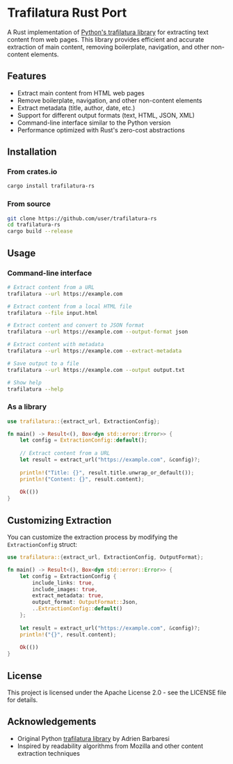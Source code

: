 # Trafilatura Rust Port

A Rust implementation of [Python's trafilatura library](https://github.com/adbar/trafilatura) for extracting text content from web pages. This library provides efficient and accurate extraction of main content, removing boilerplate, navigation, and other non-content elements.

## Features

- Extract main content from HTML web pages
- Remove boilerplate, navigation, and other non-content elements
- Extract metadata (title, author, date, etc.)
- Support for different output formats (text, HTML, JSON, XML)
- Command-line interface similar to the Python version
- Performance optimized with Rust's zero-cost abstractions

## Installation

### From crates.io

```bash
cargo install trafilatura-rs
```

### From source

```bash
git clone https://github.com/user/trafilatura-rs
cd trafilatura-rs
cargo build --release
```

## Usage

### Command-line interface

```bash
# Extract content from a URL
trafilatura --url https://example.com

# Extract content from a local HTML file
trafilatura --file input.html

# Extract content and convert to JSON format
trafilatura --url https://example.com --output-format json

# Extract content with metadata
trafilatura --url https://example.com --extract-metadata

# Save output to a file
trafilatura --url https://example.com --output output.txt

# Show help
trafilatura --help
```

### As a library

```rust
use trafilatura::{extract_url, ExtractionConfig};

fn main() -> Result<(), Box<dyn std::error::Error>> {
    let config = ExtractionConfig::default();
    
    // Extract content from a URL
    let result = extract_url("https://example.com", &config)?;
    
    println!("Title: {}", result.title.unwrap_or_default());
    println!("Content: {}", result.content);
    
    Ok(())
}
```

## Customizing Extraction

You can customize the extraction process by modifying the `ExtractionConfig` struct:

```rust
use trafilatura::{extract_url, ExtractionConfig, OutputFormat};

fn main() -> Result<(), Box<dyn std::error::Error>> {
    let config = ExtractionConfig {
        include_links: true,
        include_images: true,
        extract_metadata: true,
        output_format: OutputFormat::Json,
        ..ExtractionConfig::default()
    };
    
    let result = extract_url("https://example.com", &config)?;
    println!("{}", result.content);
    
    Ok(())
}
```

## License

This project is licensed under the Apache License 2.0 - see the LICENSE file for details.

## Acknowledgements

- Original Python [trafilatura library](https://github.com/adbar/trafilatura) by Adrien Barbaresi
- Inspired by readability algorithms from Mozilla and other content extraction techniques
